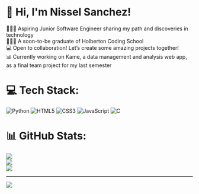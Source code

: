 <!-- Level 3: Add custom code -->

# 💫 Hi, I'm Nissel Sanchez!

👩🏻‍💻 Aspiring Junior Software Engineer sharing my path and discoveries in technology<br/>
👩🏻‍🎓 A soon-to-be graduate of Holberton Coding School<br/>
💻 Open to collaboration! Let’s create some amazing projects together!<br/>
📊 Currently working on Kame, a data management and analysis web app, as a final team project for my last semester<br/>

# 💻 Tech Stack:
![Python](https://img.shields.io/badge/python-3670A0?style=for-the-badge&logo=python&logoColor=ffdd54) ![HTML5](https://img.shields.io/badge/html5-%23E34F26.svg?style=for-the-badge&logo=html5&logoColor=white) ![CSS3](https://img.shields.io/badge/css3-%231572B6.svg?style=for-the-badge&logo=css3&logoColor=white) ![JavaScript](https://img.shields.io/badge/javascript-%23323330.svg?style=for-the-badge&logo=javascript&logoColor=%23F7DF1E) ![C](https://img.shields.io/badge/c-%2300599C.svg?style=for-the-badge&logo=c&logoColor=white)
# 📊 GitHub Stats:
![](https://github-readme-stats.vercel.app/api?username=niniisg&theme=dark&hide_border=true&include_all_commits=true&count_private=false)<br/>
![](https://github-readme-streak-stats.herokuapp.com/?user=niniisg&theme=dark&hide_border=true)<br/>
![](https://github-readme-stats.vercel.app/api/top-langs/?username=niniisg&theme=dark&hide_border=true&include_all_commits=true&count_private=false&layout=compact)

---
[![](https://visitcount.itsvg.in/api?id=niniisg&icon=0&color=0)](https://visitcount.itsvg.in)

<!-- Proudly created with GPRM ( https://gprm.itsvg.in ) -->
